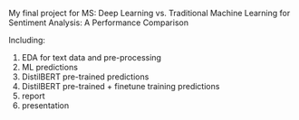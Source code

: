 My final project for MS: Deep Learning vs. Traditional Machine Learning for Sentiment Analysis: A Performance Comparison 

Including:
1. EDA for text data and pre-processing
2. ML predictions
3. DistilBERT pre-trained predictions
4. DistilBERT pre-trained + finetune training predictions
5. report
6. presentation

